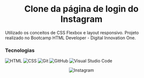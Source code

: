# <div align="center"> Clone da página de login do Instagram </div>

Utilizado os conceitos de CSS Flexbox e layout responsivo.
Projeto realizado no Bootcamp HTML Developer - Digital Innovation One.


### Tecnologias

  ![HTML](https://img.shields.io/badge/-HTML-333333?style=flat&logo=HTML5)
  ![CSS](https://img.shields.io/badge/-CSS-333333?style=flat&logo=CSS3&logoColor=1572B6)
  ![Git](https://img.shields.io/badge/-Git-333333?style=flat&logo=git)
  ![GitHub](https://img.shields.io/badge/-GitHub-333333?style=flat&logo=github)
  ![Visual Studio Code](https://img.shields.io/badge/-Visual%20Studio%20Code-333333?style=flat&logo=visual-studio-code&logoColor=007ACC)
  
 <div align="center">
 
 ![Instagram](https://i.imgur.com/gjhc2he.png)
 
 </div>
 
